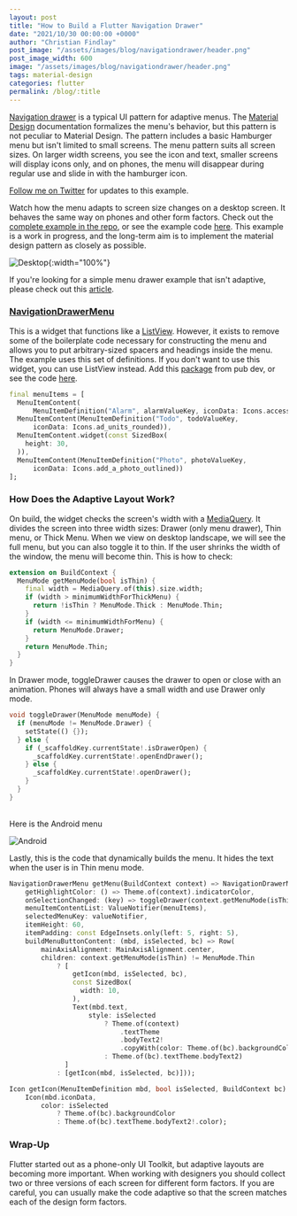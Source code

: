 ```yaml
---
layout: post
title: "How to Build a Flutter Navigation Drawer"
date: "2021/10/30 00:00:00 +0000"
author: "Christian Findlay"
post_image: "/assets/images/blog/navigationdrawer/header.png"
post_image_width: 600
image: "/assets/images/blog/navigationdrawer/header.png"
tags: material-design
categories: flutter
permalink: /blog/:title
---
```


[Navigation drawer](https://material.io/components/navigation-drawer) is a typical UI pattern for adaptive menus. The [Material Design](https://material.io/) documentation formalizes the menu's behavior, but this pattern is not peculiar to Material Design. The pattern includes a basic Hamburger menu but isn't limited to small screens. The menu pattern suits all screen sizes. On larger width screens, you see the icon and text, smaller screens will display icons only, and on phones, the menu will disappear during regular use and slide in with the hamburger icon.

[Follow me on Twitter](https://twitter.com/CFDevelop) for updates to this example.

Watch how the menu adapts to screen size changes on a desktop screen. It behaves the same way on phones and other form factors. Check out the [complete example in the repo](https://github.com/MelbourneDeveloper/navigation_drawer_menu), or see the example code [here](https://github.com/MelbourneDeveloper/navigation_drawer_menu/blob/c1adc9644ee34cb5f317a42a555af9f6c4169ea2/example/lib/main.dart#L4). This example is a work in progress, and the long-term aim is to implement the material design pattern as closely as possible.

‍![Desktop](/assets/images/blog/navigationdrawer/desktop.png){:width="100%"}

If you're looking for a simple menu drawer example that isn't adaptive, please check out this [article](https://flutter.dev/docs/cookbook/design/drawer).

### [NavigationDrawerMenu](https://github.com/MelbourneDeveloper/navigation_drawer_menu/blob/443b99c23abf6c192419ba87f1f9b0e0139c6ca9/lib/navigation_drawer_menu.dart#L66)

This is a widget that functions like a [ListView](https://api.flutter.dev/flutter/widgets/ListView-class.html). However, it exists to remove some of the boilerplate code necessary for constructing the menu and allows you to put arbitrary-sized spacers and headings inside the menu. The example uses this set of definitions. If you don't want to use this widget, you can use ListView instead. Add this [package](https://pub.dev/packages/navigation_drawer_menu) from pub dev, or see the code [here](https://github.com/MelbourneDeveloper/navigation_drawer_menu/blob/c1adc9644ee34cb5f317a42a555af9f6c4169ea2/lib/navigation_drawer_menu.dart#L1).

```dart
final menuItems = [
  MenuItemContent(
      MenuItemDefinition("Alarm", alarmValueKey, iconData: Icons.access_alarm)),
  MenuItemContent(MenuItemDefinition("Todo", todoValueKey,
      iconData: Icons.ad_units_rounded)),
  MenuItemContent.widget(const SizedBox(
    height: 30,
  )),
  MenuItemContent(MenuItemDefinition("Photo", photoValueKey,
      iconData: Icons.add_a_photo_outlined))
];
```

### How Does the Adaptive Layout Work?

On build, the widget checks the screen's width with a [MediaQuery](https://api.flutter.dev/flutter/widgets/MediaQuery-class.html). It divides the screen into three width sizes: Drawer (only menu drawer), Thin menu, or Thick Menu. When we view on desktop landscape, we will see the full menu, but you can also toggle it to thin. If the user shrinks the width of the window, the menu will become thin. This is how to check:

```dart
extension on BuildContext {
  MenuMode getMenuMode(bool isThin) {
    final width = MediaQuery.of(this).size.width;
    if (width > minimumWidthForThickMenu) {
      return !isThin ? MenuMode.Thick : MenuMode.Thin;
    }
    if (width <= minimumWidthForMenu) {
      return MenuMode.Drawer;
    }
    return MenuMode.Thin;
  }
}
```

In Drawer mode, toggleDrawer causes the drawer to open or close with an animation. Phones will always have a small width and use Drawer only mode.

```dart
void toggleDrawer(MenuMode menuMode) {
  if (menuMode != MenuMode.Drawer) {
    setState(() {});
  } else {
    if (_scaffoldKey.currentState!.isDrawerOpen) {
      _scaffoldKey.currentState!.openEndDrawer();
    } else {
      _scaffoldKey.currentState!.openDrawer();
    }
  }
}
```
‍  
Here is the Android menu

‍![Android](/assets/images/blog/navigationdrawer/android.png)

Lastly, this is the code that dynamically builds the menu. It hides the text when the user is in Thin menu mode.

```dart
NavigationDrawerMenu getMenu(BuildContext context) => NavigationDrawerMenu(
    getHighlightColor: () => Theme.of(context).indicatorColor,
    onSelectionChanged: (key) => toggleDrawer(context.getMenuMode(isThin)),
    menuItemContentList: ValueNotifier(menuItems),
    selectedMenuKey: valueNotifier,
    itemHeight: 60,
    itemPadding: const EdgeInsets.only(left: 5, right: 5),
    buildMenuButtonContent: (mbd, isSelected, bc) => Row(
        mainAxisAlignment: MainAxisAlignment.center,
        children: context.getMenuMode(isThin) != MenuMode.Thin
            ? [
                getIcon(mbd, isSelected, bc),
                const SizedBox(
                  width: 10,
                ),
                Text(mbd.text,
                    style: isSelected
                        ? Theme.of(context)
                            .textTheme
                            .bodyText2!
                            .copyWith(color: Theme.of(bc).backgroundColor)
                        : Theme.of(bc).textTheme.bodyText2)
              ]
            : [getIcon(mbd, isSelected, bc)]));

Icon getIcon(MenuItemDefinition mbd, bool isSelected, BuildContext bc) =>
    Icon(mbd.iconData,
        color: isSelected
            ? Theme.of(bc).backgroundColor
            : Theme.of(bc).textTheme.bodyText2!.color);
```

### Wrap-Up

Flutter started out as a phone-only UI Toolkit, but adaptive layouts are becoming more important. When working with designers you should collect two or three versions of each screen for different form factors. If you are careful, you can usually make the code adaptive so that the screen matches each of the design form factors.